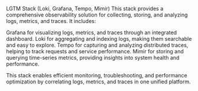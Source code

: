 LGTM Stack (Loki, Grafana, Tempo, Mimir)
This stack provides a comprehensive observability solution for collecting, storing, and analyzing logs, metrics, and traces. It includes:

Grafana for visualizing logs, metrics, and traces through an integrated dashboard.
Loki for aggregating and indexing logs, making them searchable and easy to explore.
Tempo for capturing and analyzing distributed traces, helping to track requests and service performance.
Mimir for storing and querying time-series metrics, providing insights into system health and performance.

This stack enables efficient monitoring, troubleshooting, and performance optimization by correlating logs, metrics, and traces in one unified platform.
